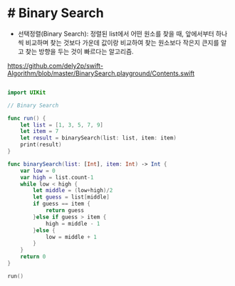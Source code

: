 # # Binary Search

- 선택정렬(Binary Search): 정렬된 list에서 어떤 원소를 찾을 때, 앞에서부터 하나씩 비교하며 찾는 것보다 가운데 값이랑 비교하여 찾는 원소보다 작은지 큰지를 알고 찾는 방향을 두는 것이 빠르다는 알고리즘.

https://github.com/dely2p/swift-Algorithm/blob/master/BinarySearch.playground/Contents.swift

```swift

import UIKit

// Binary Search

func run() {
    let list = [1, 3, 5, 7, 9]
    let item = 7
    let result = binarySearch(list: list, item: item)
    print(result)
}

func binarySearch(list: [Int], item: Int) -> Int {
    var low = 0
    var high = list.count-1
    while low < high {
        let middle = (low+high)/2
        let guess = list[middle]
        if guess == item {
            return guess
        }else if guess > item {
            high = middle - 1
        }else {
            low = middle + 1
        }
    }
    return 0
}

run()

```
